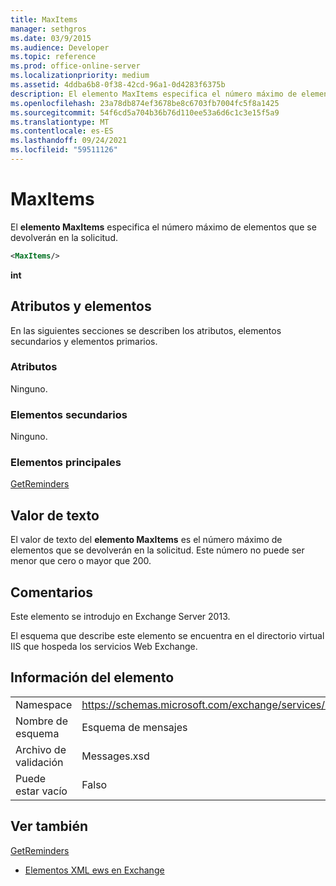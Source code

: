 ```yaml
---
title: MaxItems
manager: sethgros
ms.date: 03/9/2015
ms.audience: Developer
ms.topic: reference
ms.prod: office-online-server
ms.localizationpriority: medium
ms.assetid: 4ddba6b8-0f38-42cd-96a1-0d4283f6375b
description: El elemento MaxItems especifica el número máximo de elementos que se devolverán en la solicitud.
ms.openlocfilehash: 23a78db874ef3678be8c6703fb7004fc5f8a1425
ms.sourcegitcommit: 54f6cd5a704b36b76d110ee53a6d6c1c3e15f5a9
ms.translationtype: MT
ms.contentlocale: es-ES
ms.lasthandoff: 09/24/2021
ms.locfileid: "59511126"
---
```

# <a name="maxitems"></a>MaxItems

El **elemento MaxItems** especifica el número máximo de elementos que se devolverán en la solicitud. 
  
```XML
<MaxItems/>
```

 **int**
## <a name="attributes-and-elements"></a>Atributos y elementos

En las siguientes secciones se describen los atributos, elementos secundarios y elementos primarios.
  
### <a name="attributes"></a>Atributos

Ninguno.
  
### <a name="child-elements"></a>Elementos secundarios

Ninguno.
  
### <a name="parent-elements"></a>Elementos principales

[GetReminders](getreminders.md)
  
## <a name="text-value"></a>Valor de texto

El valor de texto del **elemento MaxItems** es el número máximo de elementos que se devolverán en la solicitud. Este número no puede ser menor que cero o mayor que 200. 
  
## <a name="remarks"></a>Comentarios

Este elemento se introdujo en Exchange Server 2013.
  
El esquema que describe este elemento se encuentra en el directorio virtual IIS que hospeda los servicios Web Exchange.
  
## <a name="element-information"></a>Información del elemento

|||
|:-----|:-----|
|Namespace  <br/> |https://schemas.microsoft.com/exchange/services/2006/messages  <br/> |
|Nombre de esquema  <br/> |Esquema de mensajes  <br/> |
|Archivo de validación  <br/> |Messages.xsd  <br/> |
|Puede estar vacío  <br/> |Falso  <br/> |
   
## <a name="see-also"></a>Ver también



[GetReminders](getreminders.md)


- [Elementos XML ews en Exchange](ews-xml-elements-in-exchange.md)

